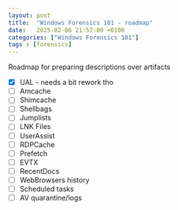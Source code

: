 ```yaml
---
layout: post
title:  "Windows Forensics 101 - roadmap"
date:   2025-02-06 21:57:00 +0100
categories: ["Windows Forensics 101"]
tags : [forensics]
---
```


Roadmap for preparing descriptions over artifacts 

- [x] UAL - needs a bit rework tho
- [ ] Amcache
- [ ] Shimcache
- [ ] Shellbags 
- [ ] Jumplists
- [ ] LNK Files
- [ ] UserAssist
- [ ] RDPCache 
- [ ] Prefetch
- [ ] EVTX
- [ ] RecentDocs
- [ ] WebBrowsers history 
- [ ] Scheduled tasks
- [ ] AV quarantine/logs 
